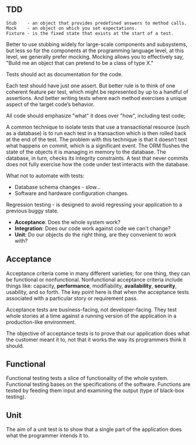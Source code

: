 TDD
-

````
Stub    - an object that provides predefined answers to method calls.
Mock    - an object on which you set expectations.
Fixture - is the fixed state that exists at the start of a test.
````

Better to use stubbing widely for large-scale components and subsystems,
but less so for the components at the programming language level,
at this level, we generally prefer mocking.
Mocking allows you to effectively say, "Build me an object that can pretend to be a class of type X."

Tests should act as documentation for the code.

Each test should have just one assert.
But better rule is to think of one coherent feature per test,
which might be represented by up to a handful of assertions.
And better writing tests where each method exercises a unique aspect of the target code’s behavior.

All code should emphasize "what" it does over "how", including test code;

A common technique to isolate tests that use a transactional resource (such as a database)
is to run each test in a transaction which is then rolled back at the end of the test.
The problem with this technique is that it doesn’t test what happens on commit, which is a significant event.
The ORM flushes the state of the objects it is managing in memory to the database.
The database, in turn, checks its integrity constraints.
A test that never commits does not fully exercise how the code under test interacts with the database.

What not to automate with tests:
* Database schema changes - slow...
* Software and hardware configuration changes.

Regression testing - is designed to avoid regressing your application to a previous buggy state.

<ul>
    <li><b>Acceptance</b>: Does the whole system work?</li>
    <li><b>Integration</b>: Does our code work against code we can't change?</li>
    <li><b>Unit</b>: Do our objects do the right thing, are they convenient to work with?</li>
</ul>

## Acceptance

Acceptance criteria come in many different varieties; for one thing, they can be functional or nonfunctional.
Nonfunctional acceptance criteria include things like:
capacity, **performance**, modifiability, **availability**, **security**, usability, and so forth.
The key point here is that when the acceptance tests associated with a particular story or requirement pass.

Acceptance tests are business-facing, not developer-facing.
They test whole stories at a time against a running version of the application in a production-like environment.

The objective of acceptance tests is to prove that our application does
what the customer meant it to, not that it works the way its programmers think it should.

## Functional

Functional testing tests a slice of functionality of the whole system.
Functional testing bases on the specifications of the software.
Functions are tested by feeding them input and examining the output (type of black-box testing).

## Unit

The aim of a unit test is to show that a single part of the application does what the programmer intends it to.
